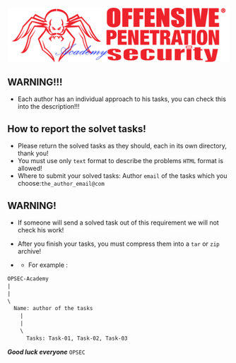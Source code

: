 ![](https://github.com/Offensive-Penetration-Security/OPSEC-Academy/blob/main/Docs/logo300-Academy.png)

## WARNING!!! 
- Еach author has an individual approach to his tasks, you can check this into the description!!!

## How to report the solvet tasks!
- Please return the solved tasks as they should, each in its own directory, thank you! 
- You must use only `text` format to describe the problems `HTML` format is allowed!
- Where to submit your solved tasks: Author `email` of the tasks which you choose:`the_author_email@com`

## WARNING!
- If someone will send a solved task out of this requirement we will not check his work!
- After you finish your tasks, you must compress them into a `tar` or `zip` archive!

- - For example :

```txt
OPSEC-Academy
|
|
\ 
  Name: author of the tasks
    |
    |
    \
      Tasks: Task-01, Task-02, Task-03
```


***Good luck everyone*** `OPSEC`
